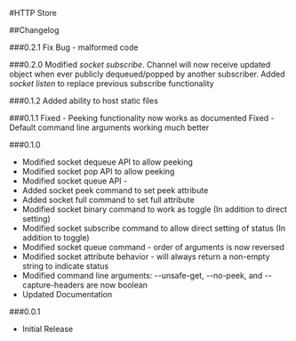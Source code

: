 #HTTP Store

##Changelog

###0.2.1
    Fix Bug - malformed code

###0.2.0
    Modified _socket subscribe_. Channel will now receive updated object when ever publicly dequeued/popped by another subscriber.
    Added _socket listen_ to replace previous subscribe functionality

###0.1.2
    Added ability to host static files

###0.1.1
    Fixed - Peeking functionality now works as documented
    Fixed - Default command line arguments working much better

###0.1.0

 + Modified socket dequeue API to allow peeking
 + Modified socket pop API to allow peeking
 + Modified socket queue API -
 + Added socket peek command to set peek attribute
 + Added socket full command to set full attribute
 + Modified socket binary command to work as toggle
    (In addition to direct setting)
 + Modified socket subscribe command to allow direct setting of status
    (In addition to toggle)
 + Modified socket queue command - order of arguments is now reversed
 + Modified socket attribute behavior - will always return a non-empty string to indicate status
 + Modified command line arguments: --unsafe-get, --no-peek, and --capture-headers are now boolean
 + Updated Documentation


###0.0.1

 - Initial Release
